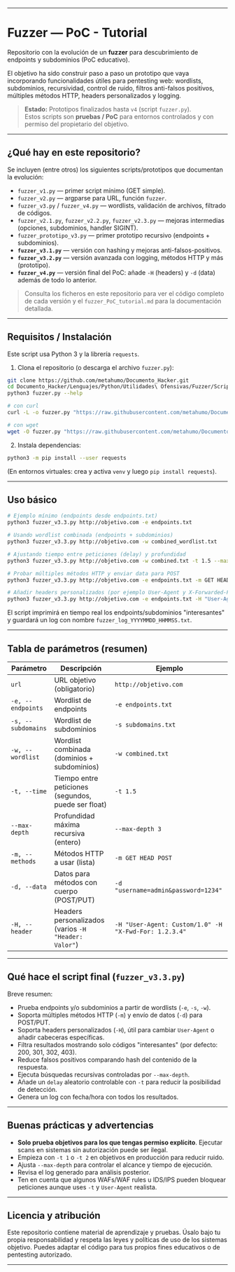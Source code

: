 
---

# Fuzzer — PoC - Tutorial 

Repositorio con la evolución de un **fuzzer** para descubrimiento de endpoints y subdominios (PoC educativo). 

El objetivo ha sido construir paso a paso un prototipo que vaya incorporando funcionalidades útiles para pentesting web: wordlists, subdominios, recursividad, control de ruido, filtros anti-falsos positivos, múltiples métodos HTTP, headers personalizados y logging.

> **Estado:** Prototipos finalizados hasta `v4` (script `fuzzer.py`).  
> Estos scripts son **pruebas / PoC** para entornos controlados y con permiso del propietario del objetivo.

---

## ¿Qué hay en este repositorio?

Se incluyen (entre otros) los siguientes scripts/prototipos que documentan la evolución:

- `fuzzer_v1.py` — primer script mínimo (GET simple).
- `fuzzer_v2.py` — argparse para URL, función `fuzzer`.
- `fuzzer_v3.py` / `fuzzer_v4.py` — wordlists, validación de archivos, filtrado de códigos.
- `fuzzer_v2.1.py`, `fuzzer_v2.2.py`, `fuzzer_v2.3.py` — mejoras intermedias (opciones, subdominios, handler SIGINT).
- `fuzzer_prototipo_v3.py` — primer prototipo recursivo (endpoints + subdominios).
- **`fuzzer_v3.1.py`** — versión con hashing y mejoras anti-falsos-positivos.
- **`fuzzer_v3.2.py`** — versión avanzada con logging, métodos HTTP y más (prototipo).
- **`fuzzer_v4.py`** — versión final del PoC: añade `-H` (headers) y `-d` (data) además de todo lo anterior.

> Consulta los ficheros en este repositorio para ver el código completo de cada versión y el `fuzzer_PoC_tutorial.md` para la documentación detallada.

---

## Requisitos / Instalación

Este script usa Python 3 y la librería `requests`.

1. Clona el repositorio (o descarga el archivo `fuzzer.py`):

```bash
git clone https://github.com/metahumo/Documento_Hacker.git
cd Documento_Hacker/Lenguajes/Python/Utilidades\ Ofensivas/Fuzzer/Script/
python3 fuzzer.py --help

# con curl
curl -L -o fuzzer.py "https://raw.githubusercontent.com/metahumo/Documento_Hacker/main/Lenguajes/Python/Utilidades%20Ofensivas/Fuzzer/fuzzer.py"

# con wget
wget -O fuzzer.py "https://raw.githubusercontent.com/metahumo/Documento_Hacker/main/Lenguajes/Python/Utilidades%20Ofensivas/Fuzzer/fuzzer.py"

````

2. Instala dependencias:

```bash
python3 -m pip install --user requests
```

(En entornos virtuales: crea y activa `venv` y luego `pip install requests`).

---

## Uso básico

```bash
# Ejemplo mínimo (endpoints desde endpoints.txt)
python3 fuzzer_v3.3.py http://objetivo.com -e endpoints.txt

# Usando wordlist combinada (endpoints + subdominios)
python3 fuzzer_v3.3.py http://objetivo.com -w combined_wordlist.txt

# Ajustando tiempo entre peticiones (delay) y profundidad
python3 fuzzer_v3.3.py http://objetivo.com -w combined.txt -t 1.5 --max-depth 2

# Probar múltiples métodos HTTP y enviar data para POST
python3 fuzzer_v3.3.py http://objetivo.com -e endpoints.txt -m GET HEAD POST -d "username=admin&password=1234"

# Añadir headers personalizados (por ejemplo User-Agent y X-Forwarded-For)
python3 fuzzer_v3.3.py http://objetivo.com -e endpoints.txt -H "User-Agent: CustomScanner/1.0" -H "X-Forwarded-For: 1.2.3.4"
```

El script imprimirá en tiempo real los endpoints/subdominios "interesantes" y guardará un log con nombre `fuzzer_log_YYYYMMDD_HHMMSS.txt`.

---

## Tabla de parámetros (resumen)

| Parámetro          | Descripción                                          | Ejemplo                                               |
| ------------------ | ---------------------------------------------------- | ----------------------------------------------------- |
| `url`              | URL objetivo (obligatorio)                           | `http://objetivo.com`                                 |
| `-e, --endpoints`  | Wordlist de endpoints                                | `-e endpoints.txt`                                    |
| `-s, --subdomains` | Wordlist de subdominios                              | `-s subdomains.txt`                                   |
| `-w, --wordlist`   | Wordlist combinada (dominios + subdominios)          | `-w combined.txt`                                     |
| `-t, --time`       | Tiempo entre peticiones (segundos, puede ser float)  | `-t 1.5`                                              |
| `--max-depth`      | Profundidad máxima recursiva (entero)                | `--max-depth 3`                                       |
| `-m, --methods`    | Métodos HTTP a usar (lista)                          | `-m GET HEAD POST`                                    |
| `-d, --data`       | Datos para métodos con cuerpo (POST/PUT)             | `-d "username=admin&password=1234"`                   |
| `-H, --header`     | Headers personalizados (varios `-H "Header: Valor"`) | `-H "User-Agent: Custom/1.0" -H "X-Fwd-For: 1.2.3.4"` |

---

## Qué hace el script final (`fuzzer_v3.3.py`)

Breve resumen:

* Prueba endpoints y/o subdominios a partir de wordlists (`-e`, `-s`, `-w`).
* Soporta múltiples métodos HTTP (`-m`) y envío de datos (`-d`) para POST/PUT.
* Soporta headers personalizados (`-H`), útil para cambiar `User-Agent` o añadir cabeceras específicas.
* Filtra resultados mostrando solo códigos "interesantes" (por defecto: 200, 301, 302, 403).
* Reduce falsos positivos comparando hash del contenido de la respuesta.
* Ejecuta búsquedas recursivas controladas por `--max-depth`.
* Añade un `delay` aleatorio controlable con `-t` para reducir la posibilidad de detección.
* Genera un log con fecha/hora con todos los resultados.

---

## Buenas prácticas y advertencias

* **Solo prueba objetivos para los que tengas permiso explícito**. Ejecutar scans en sistemas sin autorización puede ser ilegal.
* Empieza con `-t 1` o `-t 2` en objetivos en producción para reducir ruido.
* Ajusta `--max-depth` para controlar el alcance y tiempo de ejecución.
* Revisa el log generado para análisis posterior.
* Ten en cuenta que algunos WAFs/WAF rules u IDS/IPS pueden bloquear peticiones aunque uses `-t` y `User-Agent` realista.

---

## Licencia y atribución

Este repositorio contiene material de aprendizaje y pruebas. Úsalo bajo tu propia responsabilidad y respeta las leyes y políticas de uso de los sistemas objetivo. Puedes adaptar el código para tus propios fines educativos o de pentesting autorizado.

---
